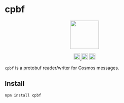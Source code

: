 # cpbf

<p align="center" width="100%">
    <img height="90" src="https://user-images.githubusercontent.com/545047/190171432-5526db8f-9952-45ce-a745-bea4302f912b.svg" />
</p>

<p align="center" width="100%">
  <a href="https://github.com/cosmology-tech/cpbf/actions/workflows/run-tests.yml">
    <img height="20" src="https://github.com/cosmology-tech/cpbf/actions/workflows/run-tests.yml/badge.svg" />
  </a>
   <a href="https://github.com/cosmology-tech/cpbf/blob/main/LICENSE"><img height="20" src="https://img.shields.io/badge/license-BSD%203--Clause%20Clear-blue.svg"></a>
   <a href="https://www.npmjs.com/package/cpbf"><img height="20" src="https://img.shields.io/github/package-json/v/cosmology-tech/cpbf?filename=package.json"></a>
</p>


`cpbf` is a protobuf reader/writer for Cosmos messages.

## Install

```
npm install cpbf
```

